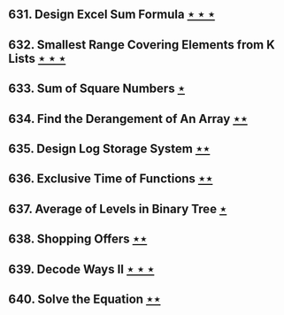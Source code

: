 ## 631. Design Excel Sum Formula [$\star\star\star$](https://leetcode.com/problems/design-excel-sum-formula)

## 632. Smallest Range Covering Elements from K Lists [$\star\star\star$](https://leetcode.com/problems/smallest-range-covering-elements-from-k-lists)

## 633. Sum of Square Numbers [$\star$](https://leetcode.com/problems/sum-of-square-numbers)

## 634. Find the Derangement of An Array [$\star\star$](https://leetcode.com/problems/find-the-derangement-of-an-array)

## 635. Design Log Storage System [$\star\star$](https://leetcode.com/problems/design-log-storage-system)

## 636. Exclusive Time of Functions [$\star\star$](https://leetcode.com/problems/exclusive-time-of-functions)

## 637. Average of Levels in Binary Tree [$\star$](https://leetcode.com/problems/average-of-levels-in-binary-tree)

## 638. Shopping Offers [$\star\star$](https://leetcode.com/problems/shopping-offers)

## 639. Decode Ways II [$\star\star\star$](https://leetcode.com/problems/decode-ways-ii)

## 640. Solve the Equation [$\star\star$](https://leetcode.com/problems/solve-the-equation)
